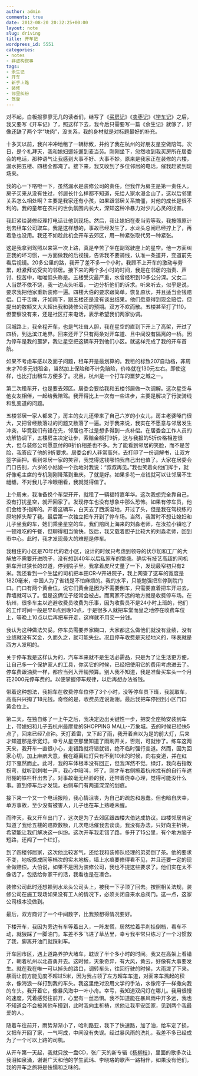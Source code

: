 ```yaml
---
author: admin
comments: true
date: 2012-08-20 20:32:25+00:00
layout: note
slug: driving
title: 开车记
wordpress_id: 5551
categories:
- notes
- 非虚构叙事
tags:
- 余生记
- 开车
- 新手上路
- 装修
- 邻里纠纷
- 驾驶
---
```


对不起，白板报寥寥无几的读者们，继写了《[买房记](http://www.baibanbao.net/nonfiction/2011/01/13/farewell-landlords/)》《[卖枣记](http://www.baibanbao.net/nonfiction/2011/11/09/selling-red-date-v1-0/)》《[学车记](http://www.baibanbao.net/nonfiction/2012/08/12/in-driving-school/)》之后，我又要写《开车记》了，照这样下去，我今后只需要写一篇《余生记》就够了，好像还缺了两个字“块肉”，没关系，我的身材就是对标题最好的补充。

十多天以前，我兴冲冲地租了一辆标致，并约了我在杭州的好朋友星空做陪驾。次日，是个礼拜天，我和媳妇遛娃遛到麦当劳。刚刚坐下，忽然收到我买房所在居委会的电话，那种语气让我感到大事不好、大事不妙。原来是我家正在装修的六楼，漏水把五楼、四楼全都淹了。接下来，我又收到了多位邻居的电话，催我赶紧到现场来。

我的心一下咯噔一下，虽然漏水是装修公司的责任，但我作为房主是第一责任人。房子买来从没有住过，邻居长什么样都不知道，先给人家水漫金山了，这以后邻里关系怎么相处啊？主要是我家还有小孩，如果跟邻居关系搞僵，对他的成长是很不利的。我的童年在农村的世仇氛围内长大，深知这种冷暴力对少儿心灵的戕害。

我赶紧给装修经理打电话让他到现场。然后，我让媳妇在麦当劳等我，我按照原计划去租车公司取车。我是这样想的，事故已经发生了，水龙头总闸已经拧上了，再着急也没用。我还不如趁此机会开车去郊区，用一种紧张取代另一种紧张。

这是我拿到驾照以来第一次上路，真是辛苦了坐在副驾驶座上的星空。他一方面纠正我的坏习惯，一方面做我的后视镜，告诉我不要骑线，认准一条道开，变道前先看后视镜。20多公里的路，我开了差不多一个小时。我顾不上开车的激动与劳累，赶紧拜访受灾的邻居。接下来的两个多小时的时间，我是在邻居的指责、声讨、挖苦中，唯唯低头称是。五楼受灾最严重，水曾经积到10多公分深。父女二人当然不依不饶，我一边点头听着，一边分析他们的诉求。听来听去，似乎是说，要求我把他家重新装修一遍。四楼大伯的要求跟简单，恢复原状，并且适当金钱赔偿。口干舌燥，汗如雨下，跟五楼还是没有谈出结果。他们愿意得到现金赔偿，但提出的数额又大大超出我和装修公司的预期。双方不欢而散。五楼甚至打了110，但警察没有来，还是社区打来电话，表示希望我们两家协调。

回城路上，我全程开车，也是气壮耸人胆，我在星空的直到下开上了高架，开过了四桥，到达滨江地界。回来还开了只有两条对开车道、且中间没有隔离的一桥。因为停车是我的噩梦，我让星空把这辆车开到他们小区。就这样完成了我的开车首航。

如果不考虑车感以及面子问题，租车开是最划算的。我租的标致207自动档，非周末才70多元钱租金，当然加上保险和不计免赔险，价格就在130元左右。即使这样，也比打出租车方便多了。况且，杭州是一个打车的噩梦之城之一。

第二次租车开，也是要去郊区。居委会要给我和五楼邻居做一次调解。这次星空与他女友相伴，一起给我陪驾。我开得比上一次有一些进步，主要是解决了行驶骑线和乱变道的问题。

五楼邻居一家人都来了，房主的女儿还带来了自己六岁的小女儿，房主老婆嗓门很大，又把曾经数落过的问题又数落了一遍。对于我来说，我实在不愿意与邻居发生冲突，毕竟我们有错在先，邻居也不过是想多得到一点补偿。在居委会工作人员的劝解协调下，五楼房主决定让步，索赔金额打9折，这与我报的5折价格相差很大，但与装修公司愿意付的8折价相差也不多。为了能看到邻居的笑脸，而不是苦脸，我答应了他的9折要求。居委会的人非常高兴，去打印了一份调解书，让双方签字画押。看到邻居一家的笑容，我觉得这钱哪怕我自己出也值了。大家在居委会门口告别，六岁的小姑娘一个劲地对我说：“叔叔再见。”我也笑着向他们挥手，就好像毛主席的专机刚刚降落到重庆。了就是好。如果多花一点钱就可以让邻居不生龃龉，不对我儿子冷眼相看，我就觉得值了。

上个周末，我准备换个车型开开，就租了一辆福特嘉年华。这次我想完全靠自己，没有打扰星空，就开回家了。发现停车也没有想象中那么恐怖。如果有停车员，他们会给予指挥的。开着这辆车，白天去了西溪湿地，开过了头，但是我在驾校练的原地掉头帮了我。最后第一次独立把车开到了停车场。当然，我暂时不想让媳妇和儿子坐我的车，她们乘坐星空的车，我们陪同上海来的刘淼老师，在汝拉小镇吃了一顿难吃的午餐，但聊得相当愉快。饭后，我又载着胆子比较大的刘淼老师，回到市中心。此时，我才发现最大的难题是停车。

我租住的小区是70年代的老小区，设计的时候只考虑到领导的伏尔加和工厂的大解放不需要开进院子，没有想到40年以后私家车的繁盛。确实有技艺高超的司机把车开过狭长的过道，停到院子里。我拿着皮尺丈量了一下，发现最窄初只有2米。我还看到一个生猛的司机把本田CR-V开进院子，我上网查了这车的宽度是1820毫米，中国人为了省钱是不怕麻烦的。我的水平，只能勉强把车停到院门口。门口有两个黄金位，说它们黄金是因为不需要倒车，只需要直着把车开进去，靠墙就可以了。但是这俩位子经常会被占。而离家不远的地方就是收费停车场。在杭州，很多车主以逃避收费员收费为乐事，因为收费员不是24小时上班的，他们的工作时间一般是早8点到晚10点，于是很多人就把车堂而皇之地停在收费车位上，等晚上10点以后再把车开走，这样就不用交一分钱。

我认为这种做法欠妥。停车员需要养家糊口，大家都这么做他们就没有业绩，没有业绩就没有奖金，久而久之，就可能失业。况且停车收费是天经地义的，咪表就是西方人发明的。

关于停车我是这样认为的，汽车本来就不是生活必需品，只是为了让生活更方便，让自己多一个保护家人的工具，你买它的时候，已经把使用它的费用考虑进去了。停车费跟油费一样，都应当列入开销预算。别人我不知道，我是准备买车头一个月花2000元停车费的。以便掌握停车规律，以后再想办法省钱。

带着这种想法，我把车在收费停车位停了3个小时，没等停车员下班，我就取车，高高兴兴掏了18元钱。奇怪的是，收费员连说谢谢。最后我把车停回到小区门口黄金位上。

第二天，在独自练了一上午之后，我决定迈出关键性一步，把安全座椅安装到车上，带媳妇和儿子去杭州最摩登的SHOPPING MALL--万象城。去的时候已经快5点了，回来已经7点钟。天打着雷，又下起了雨，我开着自以为是的前大灯，后来才知道那是示宽灯。幸亏从星空那里知道了雨刷开关，否则，可就惨了。练车这两天来，我开车一直很小心，走错路就将错就错，绝不临时强行变道。然而，因为回家心切，加上麻痹大意，我在距离红灯只有不到10米的时候，向右变道，并在红灯下戛然而止。此时，我的车体根本没有回正，但我浑然不觉。绿灯，我向右指教拐弯，就听到刺啦一声，我心中暗叫，坏了。刚才车右侧擦着杭州忒有的自行车遮阳棚的铁栏杆出去了。对事故毫无经验的我，还带着侥幸心理，觉得可能没什么事。直到停车后才发现，右侧车门有两道深深的划痕。

接下来一个又一个电话报险，我心情沮丧，为自己的疏忽和愚蠢。但也暗自庆幸，单方事故，至少没有被害人，儿子也在车上熟睡未醒。

而昨天，我又开车出门了，这次是为了去郊区跟四楼大伯达成协议。四楼邻居肯定知道了我给五楼的赔款数额，几次电话催我去谈谈。我没有办法，只好向主祈祷，希望能让我们解决这一纠纷。这次开车我走错了路，多开了15公里，有个地方脑子短路，还闯了一个红灯。

到了四楼邻居家，这次他比较客气，还给我和装修队经理的弟弟倒了茶。他的要求不变，地板换成同等档次的实木地板，墙上水痕要修得看不见，并且还要一定的现金做赔偿。大伯说，如果不是因为装修公司，我也不提这些要求了。他们实在太不像话了，包括给你家干的活，我看也是在凑合。

装修公司此时还想赖到水龙头公司头上，被我一下子顶了回去。按照相关法规，装修公司在施工现场如果没有工人的情况下，必须关闭自来水总阀门。这一点，这家公司根本没做到。

最后，双方商讨了一个中间数字，比我预想得情况要好。

下楼开车，我因为旁边有车等着出入，一阵发慌，居然拉着手刹挂倒档，看车不动，就狠踩了一脚油门。车差不多飞进了草丛里，幸亏我平常只练习了一个习惯救了我，脚离开油门就踩刹车。

开车回市区，遇上道路养护大堵车，耽误了半个多小时的时间。我又在高架上看错了，朝着杭州以北奋勇开去。这时候，天象奇异，有大风，黄云，好像有大事要发生。就在我在唯一可以掉头的路口，调转车头，往回行驶的时候，大雨泼了下来。暴雨让前方能见度不超过5米，因为我占领了左方超车车道，对面来车溅起的积水，像海浪一样打到我的车头。我这里绝对没用文学的手法，水像帘子一样撒向我的车头。我开着它，像暴风海中一叶小舟。幸亏，我知道双闪灯在哪儿。我用很慢的速度，凭着感觉往前开，心里有一丝恐惧。我不知道能在暴风雨中开多远，我也不知道会不会被其他车撞到，此时我向主祈祷，求他让我平安回家，见到两个我最爱的人。

随着车往前开，雨势渐渐小了，哈利路亚，我下了快速路，加了油，给车定了损，又把车开回了家，一气呵成，中间没有失误。经过暴风雨的洗礼，我差不多已经成为了一个可以上路的司机。

从开车第一天起，我就只放一盘CD，张广天的新专辑《[杨柳枝](http://www.amazon.cn/张广天专辑-杨柳枝/dp/B008V5WJCS/ref=sr_1_1?ie=UTF8&qid=1345494671&sr=8-1)》，里面的歌多次让我泪如泉涌，谢谢广天和他的学生武玮、李晓珞的歌声一路相伴，如果没有他们，我的开车之旅将是怯懦和乏味的。
